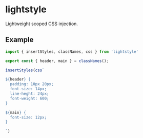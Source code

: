 # lightstyle

Lightweight scoped CSS injection.

## Example

```js
import { insertStyles, classNames, css } from 'lightstyle'

export const { header, main } = classNames();

insertStyles(css`

${header} {
  padding: 10px 20px;
  font-size: 14px;
  line-heght: 24px;
  font-weight: 600;
}

${main} {
  font-size: 12px;
}

`)
```
